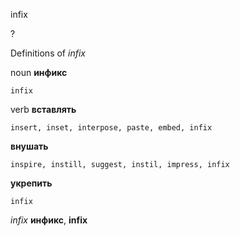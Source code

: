 infix

?


Definitions of _infix_

noun
**инфикс**

    infix

verb
**вставлять**

    insert, inset, interpose, paste, embed, infix
**внушать**

    inspire, instill, suggest, instil, impress, infix
**укрепить**

    infix

_infix_
**инфикс**, **infix**